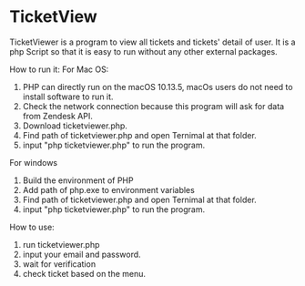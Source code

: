 # TicketView
TicketViewer is a program to view all tickets and tickets' detail of user. It is a php Script so that it is easy to run without any other external packages.

How to run it:
For Mac OS:
1. PHP can directly run on the macOS 10.13.5, macOs users do not need to install software to run it.
2. Check the network connection because this program will ask for data from Zendesk API.
3. Download ticketviewer.php.
4. Find path of ticketviewer.php and open Ternimal at that folder.
5. input "php ticketviewer.php" to run the program.

For windows
1. Build the environment of PHP
2. Add path of php.exe to environment variables
3. Find path of ticketviewer.php and open Ternimal at that folder.
4. input "php ticketviewer.php" to run the program.

How to use:
1. run ticketviewer.php
2. input your email and password.
3. wait for verification
4. check ticket based on the menu.
